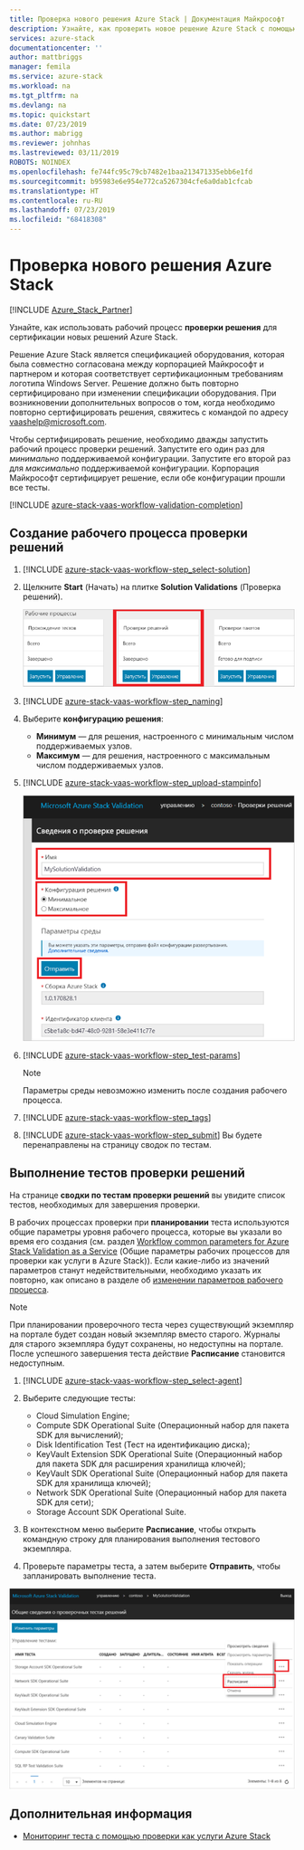 ```yaml
---
title: Проверка нового решения Azure Stack | Документация Майкрософт
description: Узнайте, как проверить новое решение Azure Stack с помощью проверки как услуги.
services: azure-stack
documentationcenter: ''
author: mattbriggs
manager: femila
ms.service: azure-stack
ms.workload: na
ms.tgt_pltfrm: na
ms.devlang: na
ms.topic: quickstart
ms.date: 07/23/2019
ms.author: mabrigg
ms.reviewer: johnhas
ms.lastreviewed: 03/11/2019
ROBOTS: NOINDEX
ms.openlocfilehash: fe744fc95c79cb7482e1baa213471335ebb6e1fd
ms.sourcegitcommit: b95983e6e954e772ca5267304cfe6a0dab1cfcab
ms.translationtype: HT
ms.contentlocale: ru-RU
ms.lasthandoff: 07/23/2019
ms.locfileid: "68418308"
---
```

# <a name="validate-a-new-azure-stack-solution"></a>Проверка нового решения Azure Stack

[!INCLUDE [Azure_Stack_Partner](./includes/azure-stack-partner-appliesto.md)]

Узнайте, как использовать рабочий процесс **проверки решения** для сертификации новых решений Azure Stack.

Решение Azure Stack является спецификацией оборудования, которая была совместно согласована между корпорацией Майкрософт и партнером и которая соответствует сертификационным требованиям логотипа Windows Server. Решение должно быть повторно сертифицировано при изменении спецификации оборудования. При возникновении дополнительных вопросов о том, когда необходимо повторно сертифицировать решения, свяжитесь с командой по адресу [vaashelp@microsoft.com](mailto:vaashelp@microsoft.com).

Чтобы сертифицировать решение, необходимо дважды запустить рабочий процесс проверки решений. Запустите его один раз для *минимально* поддерживаемой конфигурации. Запустите его второй раз для *максимально* поддерживаемой конфигурации. Корпорация Майкрософт сертифицирует решение, если обе конфигурации прошли все тесты.

[!INCLUDE [azure-stack-vaas-workflow-validation-completion](includes/azure-stack-vaas-workflow-validation-completion.md)]

## <a name="create-a-solution-validation-workflow"></a>Создание рабочего процесса проверки решений

1. [!INCLUDE [azure-stack-vaas-workflow-step_select-solution](includes/azure-stack-vaas-workflow-step_select-solution.md)]

3. Щелкните **Start** (Начать) на плитке **Solution Validations** (Проверка решений).

    ![Плитка рабочего процесса проверки решений](media/tile_validation-solution.png)

4. [!INCLUDE [azure-stack-vaas-workflow-step_naming](includes/azure-stack-vaas-workflow-step_naming.md)]

5. Выберите **конфигурацию решения**:
    - **Минимум** — для решения, настроенного с минимальным числом поддерживаемых узлов.
    - **Максимум** — для решения, настроенного с максимальным числом поддерживаемых узлов.
6. [!INCLUDE [azure-stack-vaas-workflow-step_upload-stampinfo](includes/azure-stack-vaas-workflow-step_upload-stampinfo.md)]

    ![Сведения о проверке решения](media/workflow_validation-solution_info.png)

7. [!INCLUDE [azure-stack-vaas-workflow-step_test-params](includes/azure-stack-vaas-workflow-step_test-params.md)]

    > [!NOTE]
    > Параметры среды невозможно изменить после создания рабочего процесса.

8. [!INCLUDE [azure-stack-vaas-workflow-step_tags](includes/azure-stack-vaas-workflow-step_tags.md)]
9. [!INCLUDE [azure-stack-vaas-workflow-step_submit](includes/azure-stack-vaas-workflow-step_submit.md)]
    Вы будете перенаправлены на страницу сводок по тестам.

## <a name="run-solution-validation-tests"></a>Выполнение тестов проверки решений

На странице **сводки по тестам проверки решений** вы увидите список тестов, необходимых для завершения проверки.

В рабочих процессах проверки при **планировании** теста используются общие параметры уровня рабочего процесса, которые вы указали во время его создания (см. раздел [Workflow common parameters for Azure Stack Validation as a Service](azure-stack-vaas-parameters.md) (Общие параметры рабочих процессов для проверки как услуги в Azure Stack)). Если какие-либо из значений параметров станут недействительными, необходимо указать их повторно, как описано в разделе об [изменении параметров рабочего процесса](azure-stack-vaas-monitor-test.md#change-workflow-parameters).

> [!NOTE]
> При планировании проверочного теста через существующий экземпляр на портале будет создан новый экземпляр вместо старого. Журналы для старого экземпляра будут сохранены, но недоступны на портале.  
После успешного завершения теста действие **Расписание** становится недоступным.

1. [!INCLUDE [azure-stack-vaas-workflow-step_select-agent](includes/azure-stack-vaas-workflow-step_select-agent.md)]

2. Выберите следующие тесты:
    - Cloud Simulation Engine;
    - Compute SDK Operational Suite (Операционный набор для пакета SDK для вычислений);
    - Disk Identification Test (Тест на идентификацию диска);
    - KeyVault Extension SDK Operational Suite (Операционный набор для пакета SDK для расширения хранилища ключей);
    - KeyVault SDK Operational Suite (Операционный набор для пакета SDK для хранилища ключей);
    - Network SDK Operational Suite (Операционный набор для пакета SDK для сети);
    - Storage Account SDK Operational Suite.

3. В контекстном меню выберите **Расписание**, чтобы открыть командную строку для планирования выполнения тестового экземпляра.

4. Проверьте параметры теста, а затем выберите **Отправить**, чтобы запланировать выполнение теста.

![Выполнение теста проверки решений](media/workflow_validation-solution_schedule-test.png)

## <a name="next-steps"></a>Дополнительная информация

- [Мониторинг теста с помощью проверки как услуги Azure Stack](azure-stack-vaas-monitor-test.md)